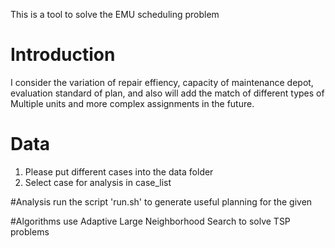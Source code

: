 This is a tool to solve the EMU scheduling problem

# Introduction
I consider the variation of repair effiency, capacity of maintenance depot, evaluation standard of plan, 
and also will add the match of different types of Multiple units and more complex assignments in the future.

# Data
1. Please put different cases into the data folder
2. Select case for analysis in case_list

#Analysis
run the script 'run.sh' to generate useful planning for the given
                                                                                                                                                                 
#Algorithms
use Adaptive Large Neighborhood Search to solve TSP problems
                                                                                        
